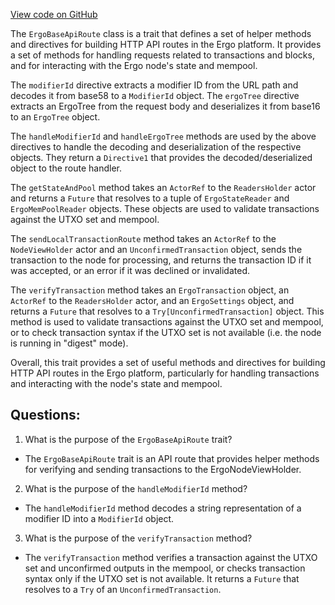 [View code on GitHub](https://github.com/ergoplatform/ergo/src/main/scala/org/ergoplatform/http/api/ErgoBaseApiRoute.scala)

The `ErgoBaseApiRoute` class is a trait that defines a set of helper methods and directives for building HTTP API routes in the Ergo platform. It provides a set of methods for handling requests related to transactions and blocks, and for interacting with the Ergo node's state and mempool.

The `modifierId` directive extracts a modifier ID from the URL path and decodes it from base58 to a `ModifierId` object. The `ergoTree` directive extracts an ErgoTree from the request body and deserializes it from base16 to an `ErgoTree` object.

The `handleModifierId` and `handleErgoTree` methods are used by the above directives to handle the decoding and deserialization of the respective objects. They return a `Directive1` that provides the decoded/deserialized object to the route handler.

The `getStateAndPool` method takes an `ActorRef` to the `ReadersHolder` actor and returns a `Future` that resolves to a tuple of `ErgoStateReader` and `ErgoMemPoolReader` objects. These objects are used to validate transactions against the UTXO set and mempool.

The `sendLocalTransactionRoute` method takes an `ActorRef` to the `NodeViewHolder` actor and an `UnconfirmedTransaction` object, sends the transaction to the node for processing, and returns the transaction ID if it was accepted, or an error if it was declined or invalidated.

The `verifyTransaction` method takes an `ErgoTransaction` object, an `ActorRef` to the `ReadersHolder` actor, and an `ErgoSettings` object, and returns a `Future` that resolves to a `Try[UnconfirmedTransaction]` object. This method is used to validate transactions against the UTXO set and mempool, or to check transaction syntax if the UTXO set is not available (i.e. the node is running in "digest" mode).

Overall, this trait provides a set of useful methods and directives for building HTTP API routes in the Ergo platform, particularly for handling transactions and interacting with the node's state and mempool.
## Questions: 
 1. What is the purpose of the `ErgoBaseApiRoute` trait?
- The `ErgoBaseApiRoute` trait is an API route that provides helper methods for verifying and sending transactions to the ErgoNodeViewHolder.

2. What is the purpose of the `handleModifierId` method?
- The `handleModifierId` method decodes a string representation of a modifier ID into a `ModifierId` object.

3. What is the purpose of the `verifyTransaction` method?
- The `verifyTransaction` method verifies a transaction against the UTXO set and unconfirmed outputs in the mempool, or checks transaction syntax only if the UTXO set is not available. It returns a `Future` that resolves to a `Try` of an `UnconfirmedTransaction`.